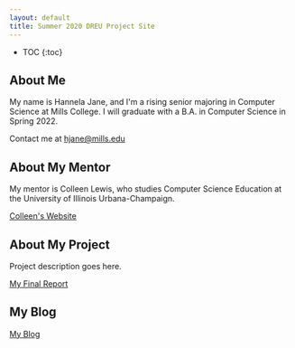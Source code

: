 ```yaml
---
layout: default
title: Summer 2020 DREU Project Site
---
```


* TOC
{:toc}

## About Me

My name is Hannela Jane, and I'm a rising senior majoring in Computer Science at Mills College. I will graduate with a B.A. in Computer Science in Spring 2022.

Contact me at hjane@mills.edu

## About My Mentor

My mentor is Colleen Lewis, who studies Computer Science Education at the University of Illinois Urbana-Champaign.

[Colleen's Website](https://publish.illinois.edu/colleenlewis/)

## About My Project

Project description goes here.

[My Final Report](files/finalreport.pdf)

## My Blog

[My Blog](blog.html)
